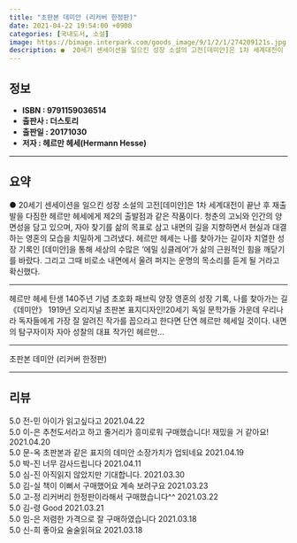 ```yaml
---
title: "초판본 데미안 (리커버 한정판)"
date: 2021-04-22 19:54:00 +0900
categories: [국내도서, 소설]
image: https://bimage.interpark.com/goods_image/9/1/2/1/274209121s.jpg
description: ●  20세기 센세이션을 일으킨 성장 소설의 고전[데미안]은 1차 세계대전이 끝난 후 재출발을 다짐한 헤르만 헤세에게 제2의 출발점과 같은 작품이다. 청춘의 고뇌와 인간의 양면성을 담고 있으며, 자아 찾기를 삶의 목표로 삼고 내면의 길을 지향하면서 현실과 대결하는 영혼의 모습을 치밀하게 그려냈다. 헤르만
---
```


## **정보**

- **ISBN : 9791159036514**
- **출판사 : 더스토리**
- **출판일 : 20171030**
- **저자 : 헤르만 헤세(Hermann Hesse)**

------



## **요약**

●  20세기 센세이션을 일으킨 성장 소설의 고전[데미안]은 1차 세계대전이 끝난 후 재출발을 다짐한 헤르만 헤세에게 제2의 출발점과 같은 작품이다. 청춘의 고뇌와 인간의 양면성을 담고 있으며, 자아 찾기를 삶의 목표로 삼고 내면의 길을 지향하면서 현실과 대결하는 영혼의 모습을 치밀하게 그려냈다. 헤르만 헤세는 나를 찾아가는 길이자 치열한 성장 기록인 [데미안]을 통해 세상의 수많은 ‘에밀 싱클레어’가 삶의 근원적인 힘을 깨닫기를 바랐다. 그리고 그때 비로소 내면에서 울려 퍼지는 운명의 목소리를 듣게 될 거라고 확신했다.

------

헤르만 헤세 탄생 140주년 기념 초호화 패브릭 양장
영혼의 성장 기록, 나를 찾아가는 길 《데미안》
1919년 오리지널 초판본 표지디자인!20세기 독일 문학가들 가운데 우리나라 독자들에게 가장 잘 알려진 작가를 꼽으라고 한다면 단연 헤르만 헤세일 것이다. 내면의 탐구자이자 자아 성찰의 대표 작가인 헤르만... 

------


초판본 데미안 (리커버 한정판) 

------


## **리뷰** 

5.0 전-민 아이가 읽고싶다고 2021.04.22 <br/>5.0 이-은 추천도서라고 하고 줄거리가 흥미로워 구매했습니다! 재밌을 거 같아요! 2021.04.20 <br/>5.0 문-옥 초판본과 같은 표지의 데미안 소장가치가 업되네요 2021.04.19 <br/>5.0 박-진 너무 감사드립니다 2021.04.11 <br/>5.0 심-진 아직읽지 않았지만 기대합니다.  2021.03.30 <br/>5.0 김-실 책이 이뻐서 구매했어요 계속 보려구요 2021.03.23 <br/>5.0 고-정 리커버리 한정판이라해서 구매했습니다^^ 2021.03.22 <br/>5.0 김-령 Good 2021.03.21 <br/>5.0 임-은 저렴한 가격으로 잘 구매하였습니다  2021.03.18 <br/>5.0 신-희 좋아요 술술읽혀요 2021.03.18 <br/>